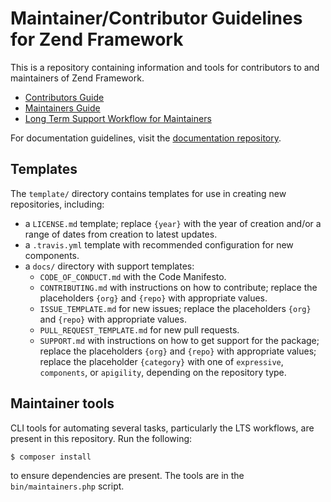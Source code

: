 # Maintainer/Contributor Guidelines for Zend Framework

This is a repository containing information and tools for contributors to and maintainers of Zend
Framework.

- [Contributors Guide](CONTRIBUTORS.md)
- [Maintainers Guide](MAINTAINERS.md)
- [Long Term Support Workflow for Maintainers](LTS-WORKFLOW.md)

For documentation guidelines, visit the [documentation repository](https://github.com/zendframework/documentation/blob/master/CONTRIBUTING.md).

## Templates

The `template/` directory contains templates for use in creating new
repositories, including:

- a `LICENSE.md` template; replace `{year}` with the year of creation and/or a
  range of dates from creation to latest updates.
- a `.travis.yml` template with recommended configuration for new components.
- a `docs/` directory with support templates:
  - `CODE_OF_CONDUCT.md` with the Code Manifesto.
  - `CONTRIBUTING.md` with instructions on how to contribute; replace the
    placeholders `{org}` and `{repo}` with appropriate values.
  - `ISSUE_TEMPLATE.md` for new issues; replace the placeholders `{org}` and
    `{repo}` with appropriate values.
  - `PULL_REQUEST_TEMPLATE.md` for new pull requests.
  - `SUPPORT.md` with instructions on how to get support for the package;
    replace the placeholders `{org}` and `{repo}` with appropriate values;
    replace the placeholder `{category}` with one of `expressive`, `components`,
    or `apigility`, depending on the repository type.

## Maintainer tools

CLI tools for automating several tasks, particularly the LTS workflows, are present in this
repository. Run the following:

```console
$ composer install
```

to ensure dependencies are present. The tools are in the `bin/maintainers.php` script.
